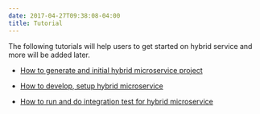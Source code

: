 ```yaml
---
date: 2017-04-27T09:38:08-04:00
title: Tutorial
---
```




The following tutorials will help users to get started on hybrid service and more will be added later.

* [How to generate and initial hybrid microservice project](https://networknt.github.io/light-hybrid-4j/tutorial/setup/)

* [How to develop, setup  hybrid microservice](https://networknt.github.io/light-hybrid-4j/tutorial/integration/)

* [How to run and do integration test for hybrid microservice](https://networknt.github.io/light-hybrid-4j/tutorial/integration-test/)
